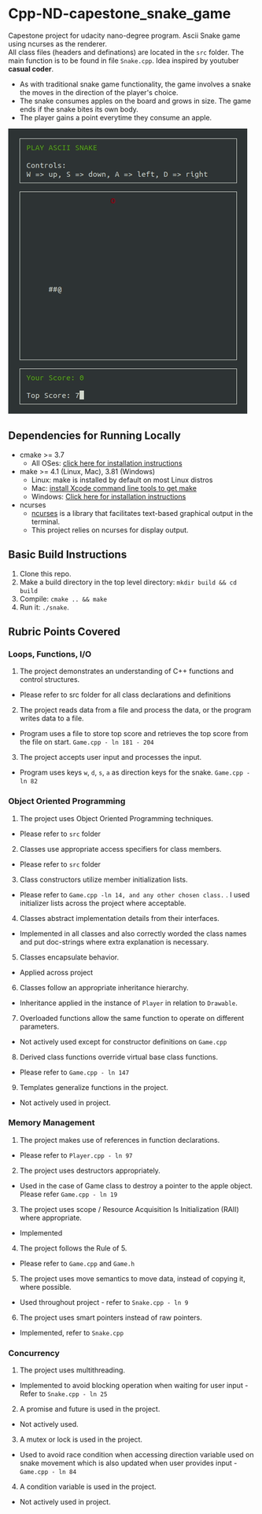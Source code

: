 # Cpp-ND-capestone_snake_game

Capestone project for udacity nano-degree program. Ascii Snake game using ncurses as the renderer.   
All class files (headers and definations) are located in the `src` folder. The main function is to be found in
file `Snake.cpp`. Idea inspired by youtuber **casual coder**.

* As with traditional snake game functionality, the game involves a snake the moves in the direction of the player's
  choice.
* The snake consumes apples on the board and grows in size. The game ends if the snake bites its own body.
* The player gains a point everytime they consume an apple.

![Ascii Snake](images/preview.gif)

## Dependencies for Running Locally

* cmake >= 3.7
    * All OSes: [click here for installation instructions](https://cmake.org/install/)
* make >= 4.1 (Linux, Mac), 3.81 (Windows)
    * Linux: make is installed by default on most Linux distros
    * Mac: [install Xcode command line tools to get make](https://developer.apple.com/xcode/features/)
    * Windows: [Click here for installation instructions](http://gnuwin32.sourceforge.net/packages/make.htm)
* ncurses
    * [ncurses](https://www.gnu.org/software/ncurses/) is a library that facilitates text-based graphical output in the
      terminal.
    * This project relies on ncurses for display output.

## Basic Build Instructions

1. Clone this repo.
2. Make a build directory in the top level directory: `mkdir build && cd build`
3. Compile: `cmake .. && make`
4. Run it: `./snake`.

## Rubric Points Covered

### Loops, Functions, I/O
1. The project demonstrates an understanding of C++ functions and control structures. 
  - Please refer to src folder for all class declarations and definitions
2. The project reads data from a file and process the data, or the program writes data to a file. 
  - Program uses a file to store top score and retrieves the top score from the file on start. `Game.cpp - ln 181 - 204`
3. The project accepts user input and processes the input.
  - Program uses keys `w`, `d`, `s`, `a` as direction keys for the snake. `Game.cpp - ln 82`

### Object Oriented Programming
1. The project uses Object Oriented Programming techniques.
  - Please refer to `src` folder
2. Classes use appropriate access specifiers for class members.
  - Please refer to `src` folder
3. Class constructors utilize member initialization lists.
  - Please refer to `Game.cpp -ln 14, and any other chosen class.` . I used initializer lists across the project where acceptable.
4. Classes abstract implementation details from their interfaces.
  - Implemented in all classes and also correctly worded the class names and put doc-strings where extra explanation is necessary.
5. Classes encapsulate behavior.
  - Applied across project
6. Classes follow an appropriate inheritance hierarchy.
  - Inheritance applied in the instance of `Player` in relation to `Drawable`. 
7. Overloaded functions allow the same function to operate on different parameters.
  - Not actively used except for constructor definitions on `Game.cpp`
8. Derived class functions override virtual base class functions.
  - Please refer to `Game.cpp - ln 147`
9. Templates generalize functions in the project.
  - Not actively used in project.

### Memory Management
1. The project makes use of references in function declarations.
  - Please refer to `Player.cpp - ln 97`
2. The project uses destructors appropriately.
  - Used in the case of Game class to destroy a pointer to the apple object. Please refer `Game.cpp - ln 19`
3. The project uses scope / Resource Acquisition Is Initialization (RAII) where appropriate.
  - Implemented
4. The project follows the Rule of 5.
  - Please refer to `Game.cpp` and `Game.h`
5. The project uses move semantics to move data, instead of copying it, where possible.
  - Used throughout project - refer to `Snake.cpp - ln 9`
6. The project uses smart pointers instead of raw pointers.
  - Implemented, refer to `Snake.cpp`

### Concurrency
1. The project uses multithreading.
  - Implemented to avoid blocking operation when waiting for user input - Refer to `Snake.cpp - ln 25`
2. A promise and future is used in the project.
  - Not actively used.
3. A mutex or lock is used in the project.
  - Used to avoid race condition when accessing direction variable used on snake movement which is also updated when user provides input - `Game.cpp - ln 84`
4. A condition variable is used in the project.
  - Not actively used in project.
